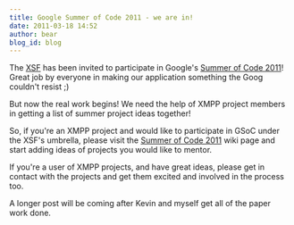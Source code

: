 ```yaml
---
title: Google Summer of Code 2011 - we are in!
date: 2011-03-18 14:52
author: bear
blog_id: blog
---
```


The [XSF](http://xmpp.org/) has been invited to participate in Google's [Summer of Code 2011](http://code.google.com/soc/)! Great job by everyone in making our application something the Goog couldn't resist ;)

But now the real work begins! We need the help of XMPP project members in getting a list of summer project ideas together!

So, if you're an XMPP project and would like to participate in GSoC under the XSF's umbrella, please visit the [Summer of Code 2011](http://wiki.xmpp.org/web/Summer_of_Code_2011) wiki page and start adding ideas of projects you would like to mentor.

If you're a user of XMPP projects, and have great ideas, please get in contact with the projects and get them excited and involved in the   process too.

A longer post will be coming after Kevin and myself get all of the paper work done.
